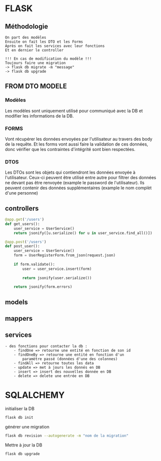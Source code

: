 # FLASK

## Méthodologie
```
On part des modèles
Ensuite on fait les DTO et les Forms
Après on fait les services avec leur fonctions
Et en dernier le controller

!!! En cas de modification du modèle !!!
Toujours faire une migration 
-> flask db migrate -m "message"
-> flask db upgrade
```

## FROM DTO MODELE
### Modèles

Les modèles sont uniquement utilisé pour communiqué avec la DB et modifier les informations de la DB.

### FORMS

Vont récupérer les données envoyées par l'utilisateur au travers des body de la requête. Et les forms vont aussi faire la validation de ces données, donc vérifier que les contraintes d'intégrité sont bien respectées.

### DTOS

Les DTOs sont les objets qui contiendront les données envoyée à l'utilisateur. Ceux-ci peuvent être utilisé entre autre pour filtrer des données ne devant pas être renvoyée (example le password de l'utilisateur). Ils peuvent contenir des données supplémentaires (example le nom complèt d'une personne)

## controllers

```python
@app.get('/users')
def get_users():
    user_service = UserService()
    return jsonify([u.serialize() for u in user_service.find_all()])

@app.post('/users')
def post_user():
    user_service = UserService()
    form = UserRegisterForm.from_json(request.json)
    
    if form.validate():
        user = user_service.insert(form)
        
        return jsonify(user.serialize())
    
    return jsonify(form.errors)
```

## models

## mappers

## services

```
- des fonctions pour contacter la db : 
    - findOne => retourne une entité en fonction de son id
    - findOneBy => retourne une entité en fonction d'un 
        paramètre passé (données d'une des colonnes)
    - findAll => retourne toutes les data
    - update => met à jours les donnés en DB
    - insert => insert des nouvelles donnée en DB
    - delete => delete une entrée en DB
```

# SQLALCHEMY
initialiser la DB
```bash
flask db init
```

générer une migration
```bash
flask db revision --autogenerate -m "nom de la migration"
```

Mettre à jour la DB 
```bash
flask db upgrade
```